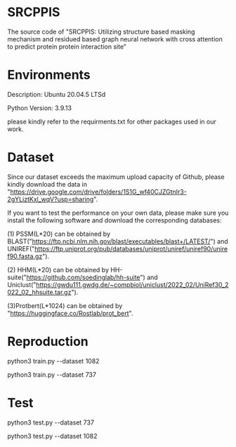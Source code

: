 # SRCPPIS
The source code of "SRCPPIS: Utilizing structure based masking
mechanism and residued based graph neural network
with cross attention to predict protein protein
interaction site"
# Environments
Description:	Ubuntu 20.04.5 LTSd

Python Version:  3.9.13

please kindly refer to the requirments.txt for other packages used in our work.



# Dataset
Since our dataset exceeds the maximum upload capacity of Github, please kindly download the data in "https://drive.google.com/drive/folders/1S1G_wf40CJZGtnIr3-2gYLiztKxl_wqV?usp=sharing". 





If you want to test the performance on your own data, please make sure you install the following software and download the corresponding databases:

(1) PSSM(L*20) can be obtained by BLAST("https://ftp.ncbi.nlm.nih.gov/blast/executables/blast+/LATEST/") and UNIREF("https://ftp.uniprot.org/pub/databases/uniprot/uniref/uniref90/uniref90.fasta.gz").

(2) HHM(L*20) can be obtained by HH-suite("https://github.com/soedinglab/hh-suite") and Uniclust("https://gwdu111.gwdg.de/~compbiol/uniclust/2022_02/UniRef30_2022_02_hhsuite.tar.gz").

(3)Protbert(L*1024) can be obtained by "https://huggingface.co/Rostlab/prot_bert".

# Reproduction
python3 train.py --dataset 1082

python3 train.py --dataset 737
# Test
python3 test.py --dataset 737

python3 test.py --dataset 1082



